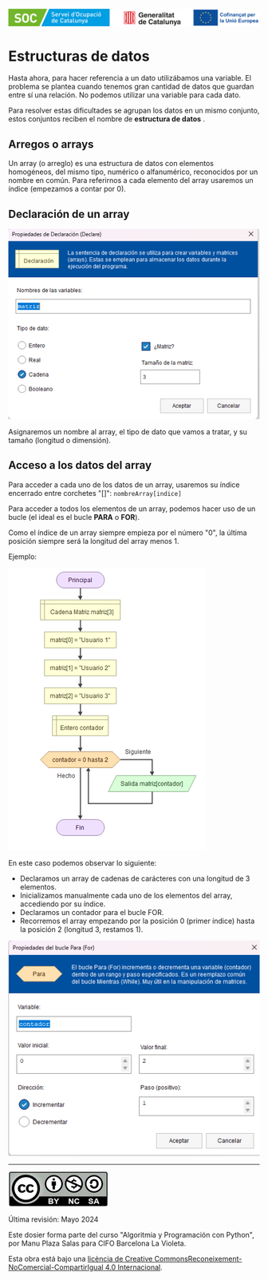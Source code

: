 ![1715856733110](image/04_estructuras_de_datos/1715856733110.png)

# Estructuras de datos

Hasta ahora, para hacer referencia a un dato utilizábamos una variable. El problema se plantea cuando tenemos gran cantidad de datos que guardan entre sí una relación. No podemos utilizar una variable para cada dato.

Para resolver estas dificultades se agrupan los datos en un mismo conjunto, estos conjuntos reciben el nombre de  **estructura de datos** .

## Arregos o arrays

Un array (o arreglo) es una estructura de datos con elementos homogéneos, del mismo tipo, numérico o alfanumérico, reconocidos por un nombre en común. Para referirnos a cada elemento del array usaremos un índice (empezamos a contar por 0).

## Declaración de un array

![1715856893736](image/04_estructuras_de_datos/1715856893736.png)

Asignaremos un nombre al array, el tipo de dato que vamos a tratar, y su tamaño (longitud o dimensión).

## Acceso a los datos del array

Para acceder a cada uno de los datos de un array, usaremos su índice encerrado entre corchetes "[]": `nombreArray[indice]`

Para acceder a todos los elementos de un array, podemos hacer uso de un bucle (el ideal es el bucle **PARA** o **FOR**).

Como el índice de un array siempre empieza por el número "0", la última posición siempre será la longitud del array menos 1. 

Ejemplo:

![1715857175758](image/04_estructuras_de_datos/1715857175758.png)

En este caso podemos observar lo siguiente:

* Declaramos un array de cadenas de carácteres con una longitud de 3 elementos.
* Inicializamos manualmente cada uno de los elementos del array, accediendo por su índice.
* Declaramos un contador para el bucle FOR.
* Recorremos el array empezando por la posición 0 (primer índice) hasta la posición 2 (longitud 3, restamos 1).

![1715857366167](image/04_estructuras_de_datos/1715857366167.png)

---




![1715584760387](image/03_estructuras_iterativas/1715584760387.png)

Última revisión: Mayo 2024

Este dosier forma parte del curso "Algoritmia y Programación con Python", por Manu Plaza Salas para  CIFO Barcelona La Violeta.

Esta obra está bajo una [licència](http://creativecommons.org/licenses/by-nc-sa/4.0/)[ de Creative ](http://creativecommons.org/licenses/by-nc-sa/4.0/)[Commons](http://creativecommons.org/licenses/by-nc-sa/4.0/)[Reconeixement-NoComercial-CompartirIgual](http://creativecommons.org/licenses/by-nc-sa/4.0/)[ 4.0 Internacional](http://creativecommons.org/licenses/by-nc-sa/4.0/).
